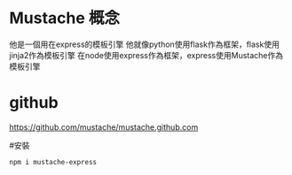 # Mustache 概念

他是一個用在express的模板引擎
他就像python使用flask作為框架，flask使用jinja2作為模板引擎
在node使用express作為框架，express使用Mustache作為模板引擎

# github
https://github.com/mustache/mustache.github.com

#安裝
```
npm i mustache-express
```
